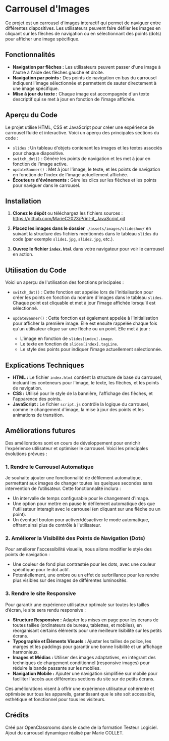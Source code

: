 # **Carrousel d'Images**

Ce projet est un carrousel d'images interactif qui permet de naviguer entre différentes diapositives. Les utilisateurs peuvent faire défiler les images en cliquant sur les flèches de navigation ou en sélectionnant des points (dots) pour afficher une image spécifique. 


## **Fonctionnalités**

- **Navigation par flèches :** Les utilisateurs peuvent passer d'une image à l'autre à l'aide des flèches gauche et droite. <br>
- **Navigation par points :** Des points de navigation en bas du carrousel indiquent l'image sélectionnée et permettent de sauter directement à une image spécifique.<br>
- **Mise à jour du texte :** Chaque image est accompagnée d'un texte descriptif qui se met à jour en fonction de l'image affichée.<br>

## **Aperçu du Code**

Le projet utilise HTML, CSS et JavaScript pour créer une expérience de carrousel fluide et interactive. Voici un aperçu des principales sections du code :

- ```slides``` : Un tableau d'objets contenant les images et les textes associés pour chaque diapositive.<br>
- ```switch_dot()``` : Génère les points de navigation et les met à jour en fonction de l'image active.<br>
- ```updateBanner()``` : Met à jour l'image, le texte, et les points de navigation en fonction de l'index de l'image actuellement affichée.<br>
- **Écouteurs d'événements :** Gère les clics sur les flèches et les points pour naviguer dans le carrousel.<br>

## **Installation**

1. **Clonez le dépôt** ou téléchargez les fichiers sources : https://github.com/MarieC2023/Print-it_JavaScript.git

2. **Placez les images dans le dossier** ```./assets/images/slideshow/``` en suivant la structure des fichiers mentionnés dans le tableau ```slides``` du code (par exemple ```slide1.jpg```, ```slide2.jpg```, etc.).

3. **Ouvrez le fichier ```index.html```** dans votre navigateur pour voir le carrousel en action.

## **Utilisation du Code**

Voici un aperçu de l'utilisation des fonctions principales :

- ```switch_dot()``` : Cette fonction est appelée lors de l'initialisation pour créer les points en fonction du nombre d'images dans le tableau ```slides```. Chaque point est cliquable et met à jour l'image affichée lorsqu'il est sélectionné.<br>

- ```updateBanner()``` : Cette fonction est également appelée à l'initialisation pour afficher la première image. Elle est ensuite rappelée chaque fois qu'un utilisateur clique sur une flèche ou un point. Elle met à jour :<br>
    - L'image en fonction de ```slides[index].image```.<br>
    - Le texte en fonction de ```slides[index].tagLine```.<br>
    - Le style des points pour indiquer l'image actuellement sélectionnée.<br>

## **Explications Techniques**

- **HTML :** Le fichier ```index.html``` contient la structure de base du carrousel, incluant les conteneurs pour l'image, le texte, les flèches, et les points de navigation.<br>
- **CSS :** Utilisé pour le style de la bannière, l'affichage des flèches, et l'apparence des points.<br>
- **JavaScript :** Le fichier ```script.js``` contrôle la logique du carrousel, comme le changement d'image, la mise à jour des points et les animations de transition.<br>

## **Améliorations futures**

Des améliorations sont en cours de développement pour enrichir l'expérience utilisateur et optimiser le carrousel. Voici les principales évolutions prévues :<br>

### **1. Rendre le Carrousel Automatique**

Je souhaite ajouter une fonctionnalité de défilement automatique, permettant aux images de changer toutes les quelques secondes sans intervention de l’utilisateur. Cette fonctionnalité inclura :
- Un intervalle de temps configurable pour le changement d'image.
- Une option pour mettre en pause le défilement automatique dès que l'utilisateur interagit avec le carrousel (en cliquant sur une flèche ou un point).
- Un éventuel bouton pour activer/désactiver le mode automatique, offrant ainsi plus de contrôle à l'utilisateur.

### **2. Améliorer la Visibilité des Points de Navigation (Dots)**

Pour améliorer l'accessibilité visuelle, nous allons modifier le style des points de navigation :
- Une couleur de fond plus contrastée pour les dots, avec une couleur spécifique pour le dot actif.
- Potentiellement, une ombre ou un effet de surbrillance pour les rendre plus visibles sur des images de différentes luminosités.

### **3. Rendre le site Responsive**

Pour garantir une expérience utilisateur optimale sur toutes les tailles d’écran, le site sera rendu responsive :
- **Structure Responsive :** Adapter les mises en page pour les écrans de toutes tailles (ordinateurs de bureau, tablettes, et mobiles), en réorganisant certains éléments pour une meilleure lisibilité sur les petits écrans.
- **Typographie et Éléments Visuels :** Ajuster les tailles de police, les marges et les paddings pour garantir une bonne lisibilité et un affichage harmonieux.
- **Images et Médias :** Utiliser des images adaptatives, en intégrant des techniques de chargement conditionnel (responsive images) pour réduire la bande passante sur les mobiles.
- **Navigation Mobile :** Ajouter une navigation simplifiée sur mobile pour faciliter l'accès aux différentes sections du site sur de petits écrans.

Ces améliorations visent à offrir une expérience utilisateur cohérente et optimisée sur tous les appareils, garantissant que le site soit accessible, esthétique et fonctionnel pour tous les visiteurs.

## **Crédits**

Créé par OpenClassrooms dans le cadre de la formation Testeur Logiciel. Ajout du carrousel dynamique réalisé par Marie COLLET. 
